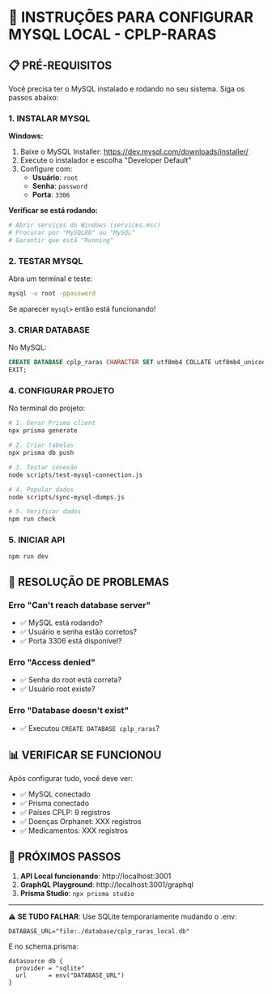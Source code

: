 # 🚨 INSTRUÇÕES PARA CONFIGURAR MYSQL LOCAL - CPLP-RARAS

## 📋 PRÉ-REQUISITOS

Você precisa ter o MySQL instalado e rodando no seu sistema. Siga os passos abaixo:

### 1. INSTALAR MYSQL

**Windows:**
1. Baixe o MySQL Installer: https://dev.mysql.com/downloads/installer/
2. Execute o instalador e escolha "Developer Default"
3. Configure com:
   - **Usuário**: `root`
   - **Senha**: `password`
   - **Porta**: `3306`

**Verificar se está rodando:**
```bash
# Abrir serviços do Windows (services.msc)
# Procurar por "MySQL80" ou "MySQL"
# Garantir que está "Running"
```

### 2. TESTAR MYSQL

Abra um terminal e teste:
```bash
mysql -u root -ppassword
```

Se aparecer `mysql>` então está funcionando!

### 3. CRIAR DATABASE

No MySQL:
```sql
CREATE DATABASE cplp_raras CHARACTER SET utf8mb4 COLLATE utf8mb4_unicode_ci;
EXIT;
```

### 4. CONFIGURAR PROJETO

No terminal do projeto:
```bash
# 1. Gerar Prisma client
npx prisma generate

# 2. Criar tabelas
npx prisma db push

# 3. Testar conexão
node scripts/test-mysql-connection.js

# 4. Popular dados
node scripts/sync-mysql-dumps.js

# 5. Verificar dados
npm run check
```

### 5. INICIAR API

```bash
npm run dev
```

## 🔧 RESOLUÇÃO DE PROBLEMAS

### Erro "Can't reach database server"
- ✅ MySQL está rodando?
- ✅ Usuário e senha estão corretos?
- ✅ Porta 3306 está disponível?

### Erro "Access denied"
- ✅ Senha do root está correta?
- ✅ Usuário root existe?

### Erro "Database doesn't exist"
- ✅ Executou `CREATE DATABASE cplp_raras`?

## 📊 VERIFICAR SE FUNCIONOU

Após configurar tudo, você deve ver:
- ✅ MySQL conectado
- ✅ Prisma conectado  
- ✅ Países CPLP: 9 registros
- ✅ Doenças Orphanet: XXX registros
- ✅ Medicamentos: XXX registros

## 🚀 PRÓXIMOS PASSOS

1. **API Local funcionando**: http://localhost:3001
2. **GraphQL Playground**: http://localhost:3001/graphql
3. **Prisma Studio**: `npx prisma studio`

---

⚠️ **SE TUDO FALHAR**: Use SQLite temporariamente mudando o .env:
```env
DATABASE_URL="file:./database/cplp_raras_local.db"
```

E no schema.prisma:
```prisma
datasource db {
  provider = "sqlite"  
  url      = env("DATABASE_URL")
}
```

